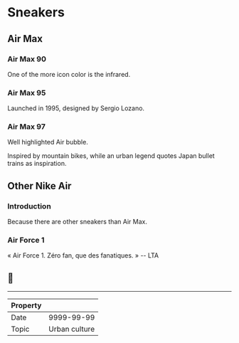 # Sneakers

## Air Max

### Air Max 90

One of the more icon color is the infrared.

### Air Max 95

Launched in 1995, designed by Sergio Lozano.

### Air Max 97

Well highlighted Air bubble.

Inspired by mountain bikes, while an urban legend quotes Japan bullet trains as inspiration.

## Other Nike Air

### Introduction

Because there are other sneakers than Air Max.

### Air Force 1

« Air Force 1. Zéro fan, que des fanatiques. » -- LTA

## 👟

---

| Property |               |
|----------|---------------|
| Date     | 9999-99-99    |
| Topic    | Urban culture |

